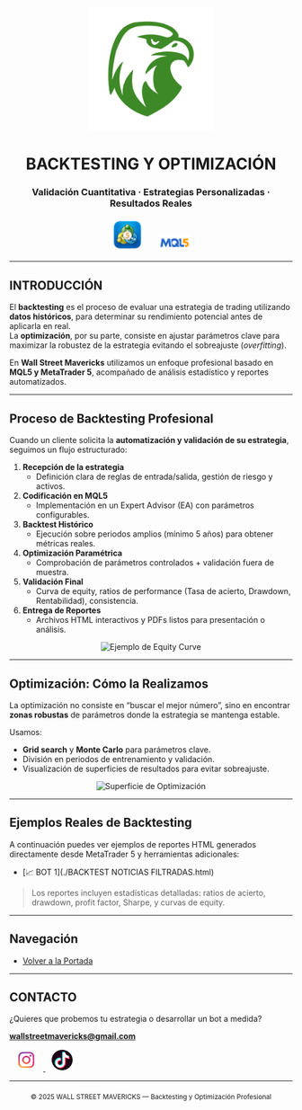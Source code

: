 <p align="center">
  <img src="logo.png" alt="Wall Street Mavericks" width="220"/>
</p>

<h1 align="center">BACKTESTING Y OPTIMIZACIÓN</h1>
<h3 align="center">Validación Cuantitativa · Estrategias Personalizadas · Resultados Reales</h3>

<p align="center">
  <img src="mt5_logo.png" alt="MetaTrader 5" width="60" style="margin:0 10px;"/>
  <img src="mql5.png" alt="MQL5" width="60" style="margin:0 10px;"/>
</p>

---

## INTRODUCCIÓN

El **backtesting** es el proceso de evaluar una estrategia de trading utilizando **datos históricos**, para determinar su rendimiento potencial antes de aplicarla en real.  
La **optimización**, por su parte, consiste en ajustar parámetros clave para maximizar la robustez de la estrategia evitando el sobreajuste (*overfitting*).

En **Wall Street Mavericks** utilizamos un enfoque profesional basado en **MQL5 y MetaTrader 5**, acompañado de análisis estadístico y reportes automatizados.

---

## Proceso de Backtesting Profesional

Cuando un cliente solicita la **automatización y validación de su estrategia**, seguimos un flujo estructurado:

1. **Recepción de la estrategia**
   - Definición clara de reglas de entrada/salida, gestión de riesgo y activos.
2. **Codificación en MQL5**
   - Implementación en un Expert Advisor (EA) con parámetros configurables.
3. **Backtest Histórico**
   - Ejecución sobre periodos amplios (mínimo 5 años) para obtener métricas reales.
4. **Optimización Paramétrica**
   - Comprobación de parámetros controlados + validación fuera de muestra.
5. **Validación Final**
   - Curva de equity, ratios de performance (Tasa de acierto, Drawdown, Rentabilidad), consistencia.
6. **Entrega de Reportes**
   - Archivos HTML interactivos y PDFs listos para presentación o análisis.

<p align="center">
  <img src="assets/sample_equity_curve.png" alt="Ejemplo de Equity Curve" width="600"/>
</p>

---

## Optimización: Cómo la Realizamos

La optimización no consiste en “buscar el mejor número”, sino en encontrar **zonas robustas** de parámetros donde la estrategia se mantenga estable.

Usamos:
- **Grid search** y **Monte Carlo** para parámetros clave.  
- División en periodos de entrenamiento y validación.  
- Visualización de superficies de resultados para evitar sobreajuste.

<p align="center">
  <img src="assets/param_optimization_surface.png" alt="Superficie de Optimización" width="600"/>
</p>

---

## Ejemplos Reales de Backtesting

A continuación puedes ver ejemplos de reportes HTML generados directamente desde MetaTrader 5 y herramientas adicionales:

- [📈 BOT 1](./BACKTEST NOTICIAS FILTRADAS.html)  

> Los reportes incluyen estadísticas detalladas: ratios de acierto, drawdown, profit factor, Sharpe, y curvas de equity.

---

## Navegación

- [Volver a la Portada](./INICIO.md)  

---

## CONTACTO

¿Quieres que probemos tu estrategia o desarrollar un bot a medida?

<p align="left">
  <a href="mailto:wallstreetmavericks@gmail.com"><strong>wallstreetmavericks@gmail.com</strong></a>
</p>

<p align="left">
  <a href="https://www.instagram.com/wallstreetmavericks" target="_blank">
    <img src="ig_logo.png" alt="Instagram" width="40" style="margin:0 10px;"/>
  </a>
  <a href="https://www.tiktok.com/@fxmavericks" target="_blank">
    <img src="logo_tiktok.png" alt="TikTok" width="40" style="margin:0 10px;"/>
  </a>
</p>

---

<p align="center">
  <sub>© 2025 WALL STREET MAVERICKS — Backtesting y Optimización Profesional</sub>
</p>

